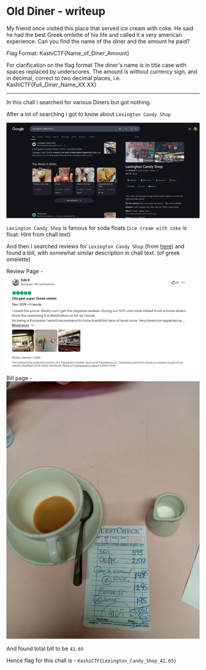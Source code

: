# Old Diner - writeup

My friend once visited this place that served ice cream with coke. He said he had the best Greek omlette of his life and called it a very american experience. Can you find the name of the diner and the amount he paid?

Flag Format: KashiCTF{Name_of_Diner_Amount}

For clarification on the flag format The diner's name is in title case with spaces replaced by underscores. The amount is without currency sign, and in decimal, correct to two decimal places, i.e. KashiCTF{Full_Diner_Name_XX.XX}

---

In this chall i searched for various Diners but got nothing.

After a lot of searching i got to know about `Lexington Candy Shop`

![](./img/shop.png)


`Lexington Candy Shop` is famous for soda floats (`ice cream with coke` is float: Hint from chall text)

And then I searched reviews for `Lexington Candy Shop` (from [here](https://www.tripadvisor.com/Restaurant_Review-g60763-d522599-Reviews-or60-Lexington_Candy_Shop-New_York_City_New_York.html)) and found a bill, with somewhat similar description in chall text. (of greek omelette)

Review Page - 
![](./img/review.png)

Bill page - 
![](./img/bill.jpg)


And found total bill to be `41.65`

Hence flag for this chall is - `KashiCTF{Lexington_Candy_Shop_41.65}`
